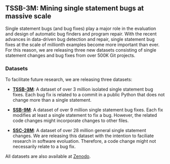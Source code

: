 ## TSSB-3M: Mining single statement bugs at massive scale

Single statement bugs (and bug fixes) play a major role in the evaluation and design of automatic bug finders and
program repair. With the recent advances in data-driven
bug detection and repair, single statement bug fixes at the scale of millionth examples become more important than ever. For this reason, we are releasing three new
datasets consisting of single statement changes and bug fixes from over 500K Git projects.

### Datasets
To facilitate future research, we are releasing three datasets:

* [**TSSB-3M**](): A dataset of over 3 million isolated single statement bug fixes. Each bug fix is related to a commit in a public Python that does not change more than a single statement.

* [**SSB-9M**](): A dataset of over 9 million single statement bug fixes. Each fix modifies at least a single statement to fix a bug. However, the related code changes might incorporate changes to other files.

* [**SSC-28M**](): A dataset of over 28 million general single statement changes. We are releasing this dataset with the intention to faciliate research in software evoluation. Therefore, a code change might not necessarily relate to a bug fix.

All datasets are also available at [Zenodo](https://zenodo.org/record/5845439).
